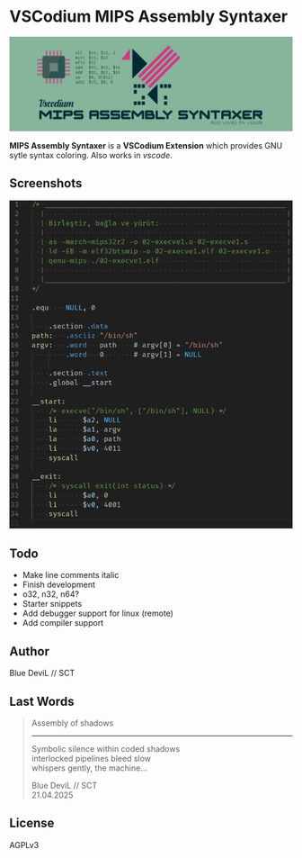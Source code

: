 # VSCodium MIPS Assembly Syntaxer

![banner](./assets/banner.png)

**MIPS Assembly Syntaxer** is a **VSCodium Extension** which provides
GNU sytle syntax coloring. Also works in _vscode_.

## Screenshots

![ss01](./assets/ss01.png)

## Todo

* Make line comments italic
* Finish development
* o32, n32, n64?
* Starter snippets
* Add debugger support for linux (remote)
* Add compiler support

## Author

Blue DeviL // SCT

## Last Words

> Assembly of shadows
>
> ---
>
> Symbolic silence within coded shadows  
> interlocked pipelines bleed slow  
> whispers gently, the machine...  
>
> Blue DeviL // SCT  
> 21.04.2025

## License

AGPLv3
